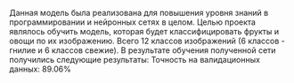 Данная модель была реализована для повышения уровня знаний в программировании и нейронных сетях в целом.
Целью проекта являлось обучить модель, которая будет классифицировать фрукты и овощи по их изображению. Всего 12 классов изображений (6 классов - гнилие и 6 классов свежие).
В результате обучения полученной сети получились следующие результаты:
Точность на валидационных данных: 89.06%
